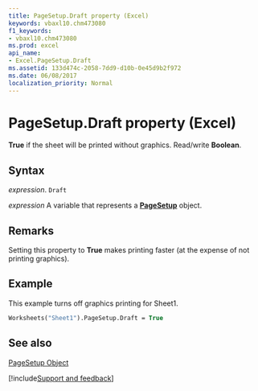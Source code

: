 ```yaml
---
title: PageSetup.Draft property (Excel)
keywords: vbaxl10.chm473080
f1_keywords:
- vbaxl10.chm473080
ms.prod: excel
api_name:
- Excel.PageSetup.Draft
ms.assetid: 133d474c-2058-7dd9-d10b-0e45d9b2f972
ms.date: 06/08/2017
localization_priority: Normal
---
```



# PageSetup.Draft property (Excel)

 **True** if the sheet will be printed without graphics. Read/write **Boolean**.


## Syntax

_expression_. `Draft`

_expression_ A variable that represents a **[PageSetup](Excel.PageSetup.md)** object.


## Remarks

Setting this property to  **True** makes printing faster (at the expense of not printing graphics).


## Example

This example turns off graphics printing for Sheet1.


```vb
Worksheets("Sheet1").PageSetup.Draft = True
```


## See also


[PageSetup Object](Excel.PageSetup.md)

[!include[Support and feedback](~/includes/feedback-boilerplate.md)]